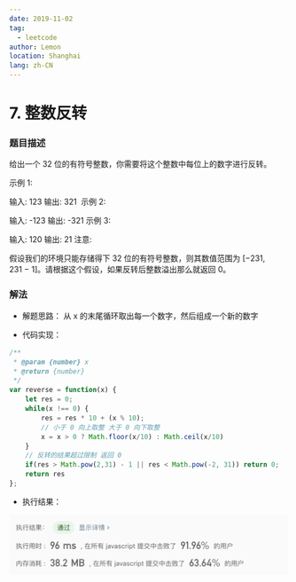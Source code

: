 ```yaml
---
date: 2019-11-02
tag:
  - leetcode
author: Lemon
location: Shanghai
lang: zh-CN
---
```


# 7. 整数反转

### 题目描述

给出一个 32 位的有符号整数，你需要将这个整数中每位上的数字进行反转。

示例 1:

输入: 123
输出: 321
 示例 2:

输入: -123
输出: -321
示例 3:

输入: 120
输出: 21
注意:

假设我们的环境只能存储得下 32 位的有符号整数，则其数值范围为 [−231,  231 − 1]。请根据这个假设，如果反转后整数溢出那么就返回 0。

### 解法

- 解题思路：
从 x 的末尾循环取出每一个数字，然后组成一个新的数字

- 代码实现：

```js
/**
 * @param {number} x
 * @return {number}
 */
var reverse = function(x) {
    let res = 0;
    while(x !== 0) {
        res = res * 10 + (x % 10);
        // 小于 0 向上取整 大于 0 向下取整
        x = x > 0 ? Math.floor(x/10) : Math.ceil(x/10)
    }
    // 反转的结果超过限制 返回 0
    if(res > Math.pow(2,31) - 1 || res < Math.pow(-2, 31)) return 0;
    return res
};
```

- 执行结果：

![执行结果](https://raw.githubusercontent.com/lemon-lc/vue-blog/images/images20191108225740.png)
